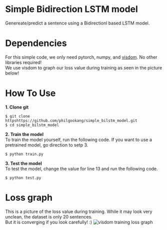# Simple Bidirection LSTM model
Genereate/predict a sentence using a Bidirectionl based LSTM model.

# Dependencies  
For this simple code, we only need pytorch, numpy, and [visdom](https://github.com/facebookresearch/visdom). No other libraries required!  
We use visdom to graph our loss value during training as seen in the picture below!

# How To Use
**1. Clone git**
```
$ git clone httpshttps://github.com/philgookang/simple_bilstm_model.git
$ cd simple_bilstm_model
```

**2. Train the model**  
To train the model yourself, run the following code. If you want to use a pretrained model, go direction to setp 3.  
```
$ python train.py
```

**3. Test the model**  
To test the model, change the value for line 13 and run the following code.
```
$ python test.py
```

# Loss graph
This is a picture of the loss value during training. While it may look very unclean, the dataset is only 20 sentences.  
But it is converging if you look carefully! :)
![visdom training loss graph](https://github.com/philgookang/simple_bilstm_model/blob/master/loss_graph.png?raw=true)
